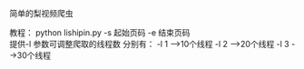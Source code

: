 简单的梨视频爬虫


教程：
python lishipin.py -s 起始页码 -e 结束页码  
提供-l 参数可调整爬取的线程数 分别有：
-l 1  -->10个线程
-l 2  -->20个线程
-l 3  -->30个线程

